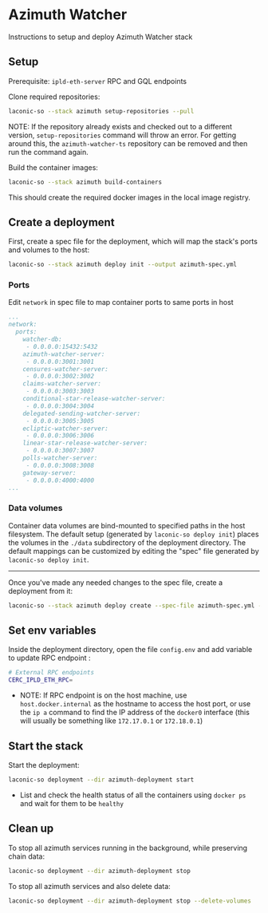 # Azimuth Watcher

Instructions to setup and deploy Azimuth Watcher stack

## Setup

Prerequisite: `ipld-eth-server` RPC and GQL endpoints

Clone required repositories:

```bash
laconic-so --stack azimuth setup-repositories --pull
```

NOTE: If the repository already exists and checked out to a different version, `setup-repositories` command will throw an error.
For getting around this, the `azimuth-watcher-ts` repository can be removed and then run the command again.

Build the container images:

```bash
laconic-so --stack azimuth build-containers
```

This should create the required docker images in the local image registry.

## Create a deployment

First, create a spec file for the deployment, which will map the stack's ports and volumes to the host:
```bash
laconic-so --stack azimuth deploy init --output azimuth-spec.yml
```

### Ports

Edit `network` in spec file to map container ports to same ports in host

```yaml
...
network:
  ports:
    watcher-db:
     - 0.0.0.0:15432:5432
    azimuth-watcher-server:
     - 0.0.0.0:3001:3001
    censures-watcher-server:
     - 0.0.0.0:3002:3002
    claims-watcher-server:
     - 0.0.0.0:3003:3003
    conditional-star-release-watcher-server:
     - 0.0.0.0:3004:3004
    delegated-sending-watcher-server:
     - 0.0.0.0:3005:3005
    ecliptic-watcher-server:
     - 0.0.0.0:3006:3006
    linear-star-release-watcher-server:
     - 0.0.0.0:3007:3007
    polls-watcher-server:
     - 0.0.0.0:3008:3008
    gateway-server:
     - 0.0.0.0:4000:4000
...
```

### Data volumes
Container data volumes are bind-mounted to specified paths in the host filesystem.
The default setup (generated by `laconic-so deploy init`) places the volumes in the `./data` subdirectory of the deployment directory. The default mappings can be customized by editing the "spec" file generated by `laconic-so deploy init`.

---

Once you've made any needed changes to the spec file, create a deployment from it:
```bash
laconic-so --stack azimuth deploy create --spec-file azimuth-spec.yml --deployment-dir azimuth-deployment
```

## Set env variables

Inside the deployment directory, open the file `config.env` and add variable to update RPC endpoint :

  ```bash
  # External RPC endpoints
  CERC_IPLD_ETH_RPC=
  ```

* NOTE: If RPC endpoint is on the host machine, use `host.docker.internal` as the hostname to access the host port, or use the `ip a` command to find the IP address of the `docker0` interface (this will usually be something like `172.17.0.1` or `172.18.0.1`)

## Start the stack

Start the deployment:
```bash
laconic-so deployment --dir azimuth-deployment start
```

* List and check the health status of all the containers using `docker ps` and wait for them to be `healthy`

## Clean up

To stop all azimuth services running in the background, while preserving chain data:

```bash
laconic-so deployment --dir azimuth-deployment stop
```

To stop all azimuth services and also delete data:

```bash
laconic-so deployment --dir azimuth-deployment stop --delete-volumes
```
